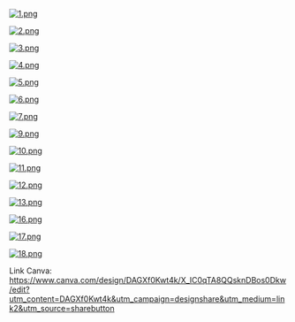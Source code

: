 [![1.png](https://i.postimg.cc/0NkZtvfQ/1.png)](https://postimg.cc/4Y0zdrjk)

[![2.png](https://i.postimg.cc/d056pfH9/2.png)](https://postimg.cc/4KhphWTK)

[![3.png](https://i.postimg.cc/zBMjXg1b/3.png)](https://postimg.cc/cgRYF6C0)

[![4.png](https://i.postimg.cc/T1Dcy3Rk/4.png)](https://postimg.cc/64BZgw4R)

[![5.png](https://i.postimg.cc/jqwc3Zzz/5.png)](https://postimg.cc/LhSjnkQX)

[![6.png](https://i.postimg.cc/htg0jnNr/6.png)](https://postimg.cc/4mLcLDf7)

[![7.png](https://i.postimg.cc/6QpLr0W4/7.png)](https://postimg.cc/NKZHYRrQ)



[![9.png](https://i.postimg.cc/hPKJQGPf/9.png)](https://postimg.cc/fkgW6DdN)

[![10.png](https://i.postimg.cc/7hKq2wm2/10.png)](https://postimg.cc/D4bVVkVv)

[![11.png](https://i.postimg.cc/1X3QPbs5/11.png)](https://postimg.cc/TLFSJ7KZ)

[![12.png](https://i.postimg.cc/Y2DcYntY/12.png)](https://postimg.cc/rz4YL90w)

[![13.png](https://i.postimg.cc/brsBmPqb/13.png)](https://postimg.cc/fSQCb6tT)


[![16.png](https://i.postimg.cc/Zqsgp0SZ/16.png)](https://postimg.cc/06mcqkjH)

[![17.png](https://i.postimg.cc/J0Vp5kdw/17.png)](https://postimg.cc/bDg0zshL)

[![18.png](https://i.postimg.cc/FHWGnqnV/18.png)](https://postimg.cc/LJPzJySJ)

Link Canva: https://www.canva.com/design/DAGXf0Kwt4k/X_lC0qTA8QQsknDBos0Dkw/edit?utm_content=DAGXf0Kwt4k&utm_campaign=designshare&utm_medium=link2&utm_source=sharebutton

